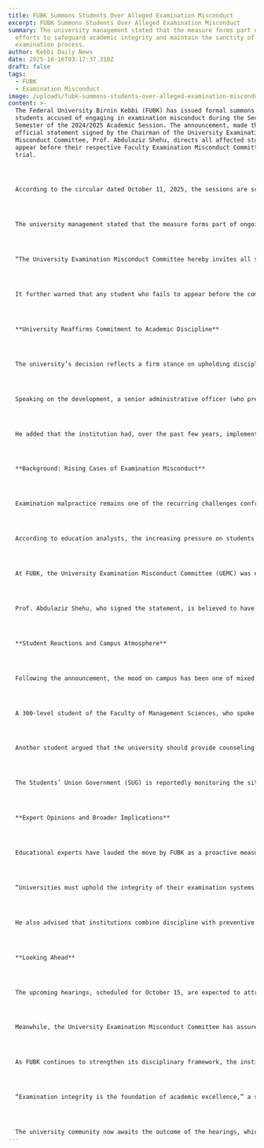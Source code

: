 ```yaml
---
title: FUBK Summons Students Over Alleged Examination Misconduct
excerpt: FUBK Summons Students Over Alleged Examination Misconduct
summary: The university management stated that the measure forms part of ongoing
  efforts to safeguard academic integrity and maintain the sanctity of its
  examination process.
author: Kebbi Daily News
date: 2025-10-16T03:17:37.310Z
draft: false
tags:
  - FUBK
  - Examination Misconduct
image: /uploads/fubk-summons-students-over-alleged-examination-misconduct.jpg
content: >-
  The Federal University Birnin Kebbi (FUBK) has issued formal summons to
  students accused of engaging in examination misconduct during the Second
  Semester of the 2024/2025 Academic Session. The announcement, made through an
  official statement signed by the Chairman of the University Examination
  Misconduct Committee, Prof. Abdulaziz Shehu, directs all affected students to
  appear before their respective Faculty Examination Misconduct Committees for
  trial.




  According to the circular dated October 11, 2025, the sessions are scheduled to hold on Wednesday, October 15, 2025, at 10:00 a.m. in the Board Rooms of the respective faculties. The document, issued from the Office of the Vice Chancellor, emphasized that attendance is compulsory for all students whose names have been linked to examination malpractice cases recorded during the recently concluded semester examinations.




  The university management stated that the measure forms part of ongoing efforts to safeguard academic integrity and maintain the sanctity of its examination process. Students are expected to appear in person and present any relevant documents, evidence, or testimonies in their defense before the committees.




  “The University Examination Misconduct Committee hereby invites all students alleged to have been involved in Examination Misconduct during the Second Semester Examinations of the 2024/2025 Academic Session to appear before their respective Faculty Committees as scheduled,” the statement read in part.




  It further warned that any student who fails to appear before the committee would be deemed to have forfeited their right to a fair hearing. “Please note that failure to appear before the Committee as scheduled will be considered as a waiver of the right to fair hearing, and the Committee will proceed to determine the case in their absence based on the available evidence,” the notice added.




  **University Reaffirms Commitment to Academic Discipline**




  The university’s decision reflects a firm stance on upholding discipline and credibility in its academic processes. In recent years, Nigerian universities have intensified their campaigns against examination malpractice, a problem that continues to undermine the value of higher education and the integrity of graduates.




  Speaking on the development, a senior administrative officer (who preferred anonymity because he was not authorized to speak officially) told The Daily Chronicle that FUBK remains committed to transparency and fairness in handling disciplinary issues. “The committees are guided by university regulations and the principle of fair hearing. Every student will be given the opportunity to defend themselves. But at the same time, the university cannot compromise its standards,” he said.




  He added that the institution had, over the past few years, implemented stricter invigilation procedures and technological monitoring systems during examinations to curb malpractice. “The Vice Chancellor has made it clear that we must preserve the credibility of our degrees. This is not about punishment alone; it’s about deterrence and setting an example,” he noted.




  **Background: Rising Cases of Examination Misconduct**




  Examination malpractice remains one of the recurring challenges confronting tertiary institutions across Nigeria. From impersonation and unauthorized materials to digital cheating and result tampering, many universities have had to strengthen their disciplinary frameworks.




  According to education analysts, the increasing pressure on students to achieve academic success, coupled with inadequate preparation and social distractions, has contributed to the rise in such cases. However, they also point to systemic issues such as overcrowded classrooms, limited supervision, and insufficient student support as enabling factors.




  At FUBK, the University Examination Misconduct Committee (UEMC) was established to address such cases promptly and ensure due process. The committee operates in line with the institution’s academic regulations, which prescribe penalties ranging from warnings and suspension to outright expulsion, depending on the severity of the offense.




  Prof. Abdulaziz Shehu, who signed the statement, is believed to have led several previous panels that dealt with examination-related offenses. His committee works in conjunction with faculty representatives to ensure that each case is investigated thoroughly.




  **Student Reactions and Campus Atmosphere**




  Following the announcement, the mood on campus has been one of mixed reactions. While some students welcomed the move as a step toward fairness and accountability, others expressed concern about the possible implications for their academic progress.




  A 300-level student of the Faculty of Management Sciences, who spoke under anonymity, said that while the notice had created anxiety among some students, it also served as a warning to others. “Nobody wants to be on that list. It’s embarrassing and could ruin your academic record. But at the same time, if you’re innocent, it’s your chance to clear your name,” she said.




  Another student argued that the university should provide counseling and academic support rather than resorting only to disciplinary measures. “Some students make mistakes out of ignorance or pressure. There should be a balance between discipline and rehabilitation,” he suggested.




  The Students’ Union Government (SUG) is reportedly monitoring the situation closely. A member of the SUG executive who spoke briefly said the union would ensure that all affected students receive fair hearings and that no one is victimized unjustly. “We trust the committee to be impartial, but we will also advocate for transparency throughout the process,” he said.




  **Expert Opinions and Broader Implications**




  Educational experts have lauded the move by FUBK as a proactive measure that aligns with global best practices in academic governance. Dr. M. A. Lawal, an education policy analyst based in Abuja, said the university’s approach reinforces the principle of accountability in the Nigerian university system.




  “Universities must uphold the integrity of their examination systems. The credibility of a degree is tied to the credibility of the process that produced it,” he explained. “By summoning students to defend themselves, FUBK is showing that it values justice and fairness while protecting its reputation.”




  He also advised that institutions combine discipline with preventive education, including ethics training and continuous sensitization of students about the consequences of misconduct. “Deterrence works best when students are aware of the rules, the risks, and the long-term impact of academic dishonesty,” he added.




  **Looking Ahead**




  The upcoming hearings, scheduled for October 15, are expected to attract close scrutiny from both students and staff. Sources within the academic community suggest that the number of alleged cases may be higher than in previous years, a reflection of increased vigilance during examinations.




  Meanwhile, the University Examination Misconduct Committee has assured that all proceedings will be conducted professionally and confidentially. Outcomes of the hearings will be forwarded to the University Senate for ratification and final decision.




  As FUBK continues to strengthen its disciplinary framework, the institution’s leadership has reiterated that its ultimate goal is not punishment but reform — to build a culture of honesty, diligence, and responsibility among its students.




  “Examination integrity is the foundation of academic excellence,” a senior lecturer in the Faculty of Education told The Daily Chronicle. “Without it, certificates lose their value, and society loses trust in our graduates.”




  The university community now awaits the outcome of the hearings, which are expected to set a precedent for future cases and reaffirm the institution’s zero-tolerance policy toward academic dishonesty.
---
```

